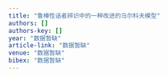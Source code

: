 ```yaml
---
title: "鲁棒性话者辨识中的一种改进的马尔科夫模型"
authors: []
authors-key: []
year: "数据暂缺"
article-link: "数据暂缺"
venue: "数据暂缺"
bibex: "数据暂缺"
---
```

